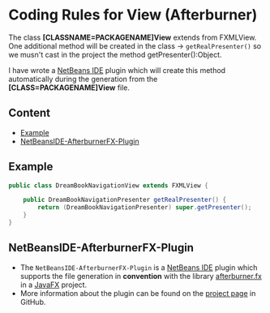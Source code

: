 Coding Rules for View (Afterburner)
===

The class **[CLASSNAME=PACKAGENAME]View** extends from FXMLView. One additional method 
will be created in the class -> `getRealPresenter()` so we musn't cast in the 
project the method getPresenter():Object.

I have wrote a [NetBeans IDE] plugin which will create this method automatically 
during the generation from the **[CLASS=PACKAGENAME]View** file.


Content
---
* [Example](#Example)
* [NetBeansIDE-AfterburnerFX-Plugin](#Plugin)



[//]: # (Content)
Example<a name="Example" />
---

```java
public class DreamBookNavigationView extends FXMLView {

    public DreamBookNavigationPresenter getRealPresenter() {
        return (DreamBookNavigationPresenter) super.getPresenter();
    }
}
```



NetBeansIDE-AfterburnerFX-Plugin<a name="Plugin" />
---
* The `NetBeansIDE-AfterburnerFX-Plugin` is a [NetBeans IDE] plugin which supports
  the file generation in **convention** with the library [afterburner.fx] in a 
  [JavaFX] project.
* More information about the plugin can be found on the [project page] in GitHub.



[//]: # (Links)
[afterburner.fx]:https://github.com/AdamBien/afterburner.fx/
[JavaFX]:http://docs.oracle.com/javase/8/javase-clienttechnologies.htm
[NetBeans IDE]:https://netbeans.org/
[project page]:https://github.com/Naoghuman/NetBeansIDE-AfterburnerFX-Plugin


